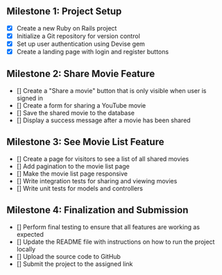 ## Milestone 1: Project Setup

- [x] Create a new Ruby on Rails project
- [x] Initialize a Git repository for version control
- [x] Set up user authentication using Devise gem
- [x] Create a landing page with login and register buttons

## Milestone 2: Share Movie Feature

- [] Create a "Share a movie" button that is only visible when user is signed in
- [] Create a form for sharing a YouTube movie
- [] Save the shared movie to the database
- [] Display a success message after a movie has been shared

## Milestone 3: See Movie List Feature

- [] Create a page for visitors to see a list of all shared movies
- [] Add pagination to the movie list page
- [] Make the movie list page responsive
- [] Write integration tests for sharing and viewing movies
- [] Write unit tests for models and controllers

## Milestone 4: Finalization and Submission

- [] Perform final testing to ensure that all features are working as expected
- [] Update the README file with instructions on how to run the project locally
- [] Upload the source code to GitHub
- [] Submit the project to the assigned link
